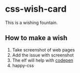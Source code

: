 # css-wish-card
This is a wishing fountain.

## How to make a wish

1. Take screenshot of web pages
2. Add the issue with screenshot
3. The elf will help with [codepen](https://codepen.io/)
4. happy-css
